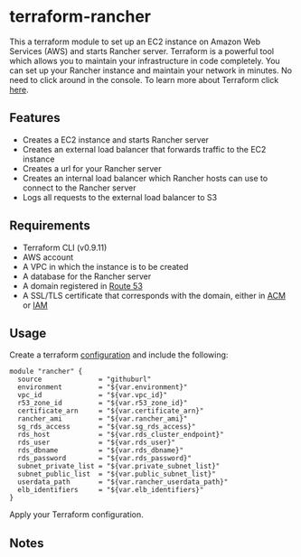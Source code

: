 # terraform-rancher

This a terraform module to set up an EC2 instance on Amazon Web Services (AWS) and starts Rancher server. Terraform is a powerful tool which allows you to 
maintain your infrastructure in code completely. You can set up your Rancher instance and maintain your network in minutes. 
No need to click around in the console. To learn more about Terraform click [here](https://www.terraform.io/intro/index.html).
 
## Features
- Creates a EC2 instance and starts Rancher server
- Creates an external load balancer that forwards traffic to the EC2 instance
- Creates a url for your Rancher server
- Creates an internal load balancer which Rancher hosts can use to connect to the Rancher server
- Logs all requests to the external load balancer to S3

## Requirements
- Terraform CLI (v0.9.11)
- AWS account
- A VPC in which the instance is to be created
- A database for the Rancher server
- A domain registered in [Route 53](http://docs.aws.amazon.com/Route53/latest/DeveloperGuide/domain-register.html)
- A SSL/TLS certificate that corresponds with the domain, either in
[ACM](http://docs.aws.amazon.com/acm/latest/userguide/gs-acm-request.html) or
[IAM](http://docs.aws.amazon.com/IAM/latest/UserGuide/id_credentials_server-certs.html#upload-server-certificate)

## Usage
Create a terraform [configuration](https://www.terraform.io/intro/getting-started/build.html#configuration) and include 
the following:

    module "rancher" {
      source              = "githuburl"
      environment         = "${var.environment}"
      vpc_id              = "${var.vpc_id}"
      r53_zone_id         = "${var.r53_zone_id}"
      certificate_arn     = "${var.certificate_arn}"
      rancher_ami         = "${var.rancher_ami}"
      sg_rds_access       = "${var.sg_rds_access}"
      rds_host            = "${var.rds_cluster_endpoint}"
      rds_user            = "${var.rds_user}"
      rds_dbname          = "${var.rds_dbname}"
      rds_password        = "${var.rds_password}"
      subnet_private_list = "${var.private_subnet_list}"
      subnet_public_list  = "${var.public_subnet_list}"
      userdata_path       = "${var.rancher_userdata_path}"
      elb_identifiers     = "${var.elb_identifiers}"
    }

Apply your Terraform configuration. 

## Notes


